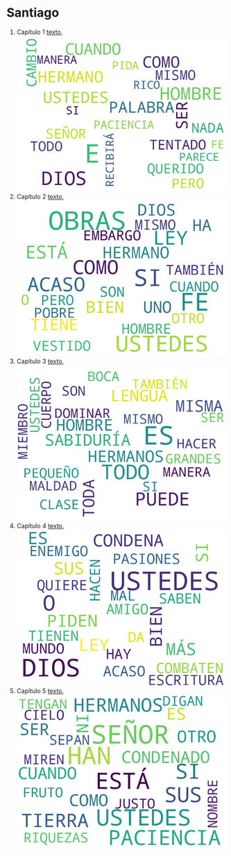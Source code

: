 # Santiago

1. Capítulo 1 [texto](texto_filtrado/NT/St/St_1.txt), ![imagen](nube_de_palabras/NT/St/St_1.png)
2. Capítulo 2 [texto](texto_filtrado/NT/St/St_2.txt), ![imagen](nube_de_palabras/NT/St/St_2.png)
3. Capítulo 3 [texto](texto_filtrado/NT/St/St_3.txt), ![imagen](nube_de_palabras/NT/St/St_3.png)
4. Capítulo 4 [texto](texto_filtrado/NT/St/St_4.txt), ![imagen](nube_de_palabras/NT/St/St_4.png)
5. Capítulo 5 [texto](texto_filtrado/NT/St/St_5.txt), ![imagen](nube_de_palabras/NT/St/St_5.png)
